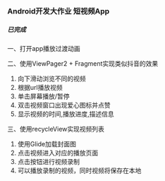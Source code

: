 ### Android开发大作业 短视频App
##### 已完成
一、打开app播放过渡动画

二、使用ViewPager2 + Fragment实现类似抖音的效果
1. 向下滑动浏览不同的视频
2. 根据url播放视频
3. 单击屏幕播放/暂停
4. 双击视频窗口出现爱心图标并点赞
5. 显示视频的时间,播放进度,描述信息

三、使用recycleView实现视频列表
1. 使用Glide加载封面图
2. 点击视频进入对应的播放页面
3. 点击按钮进行视频录制
4. 可以播放录制的视频，同时视频将保存在本地
   
